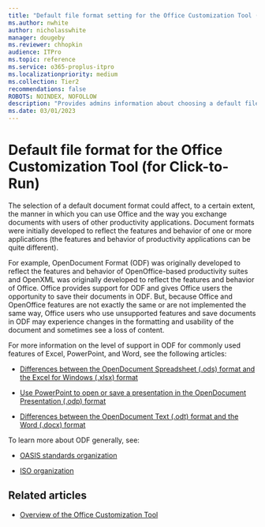 ```yaml
---
title: "Default file format setting for the Office Customization Tool (for Click-to-Run)"
ms.author: nwhite
author: nicholasswhite
manager: dougeby
ms.reviewer: chhopkin
audience: ITPro
ms.topic: reference
ms.service: o365-proplus-itpro
ms.localizationpriority: medium
ms.collection: Tier2
recommendations: false
ROBOTS: NOINDEX, NOFOLLOW
description: "Provides admins information about choosing a default file format when using the Office Customization Tool."
ms.date: 03/01/2023
---
```


# Default file format for the Office Customization Tool (for Click-to-Run)

The selection of a default document format could affect, to a certain extent, the manner in which you can use Office and the way you exchange documents with users of other productivity applications. Document formats were initially developed to reflect the features and behavior of one or more applications (the features and behavior of productivity applications can be quite different).

For example, OpenDocument Format (ODF) was originally developed to reflect the features and behavior of OpenOffice-based productivity suites and OpenXML was originally developed to reflect the features and behavior of Office. Office provides support for ODF and gives Office users the opportunity to save their documents in ODF. But, because Office and OpenOffice features are not exactly the same or are not implemented the same way, Office users who use unsupported features and save documents in ODF may experience changes in the formatting and usability of the document and sometimes see a loss of content.
  
For more information on the level of support in ODF for commonly used features of Excel, PowerPoint, and Word, see the following articles:
  
- [Differences between the OpenDocument Spreadsheet (.ods) format and the Excel for Windows (.xlsx) format](https://support.microsoft.com/office/3db958c8-e0ac-49a5-9965-2c2f8afbd960)

- [Use PowerPoint to open or save a presentation in the OpenDocument Presentation (.odp) format](https://support.microsoft.com/office/94805e84-1b09-4c98-a8b5-0da2a52242a0)

- [Differences between the OpenDocument Text (.odt) format and the Word (.docx) format](https://support.microsoft.com/office/d9d51a92-56d1-4794-8b68-5efb57aebfdc)

To learn more about ODF generally, see:
  
- [OASIS standards organization](https://www.oasis-open.org/committees/tc_home.php?wg_abbrev=office)

- [ISO organization](https://www.iso.org/standard/45245.html)

## Related articles
- [Overview of the Office Customization Tool](overview-office-customization-tool.md)
